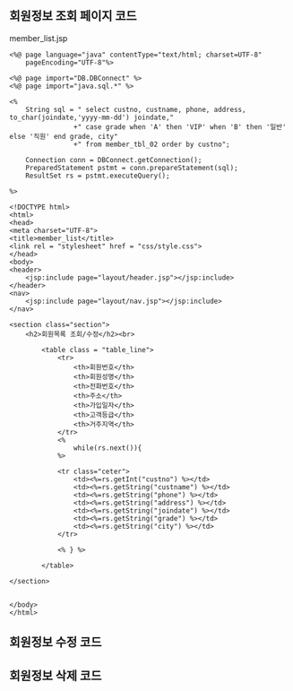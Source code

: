 ## 회원정보 조회 페이지 코드
member_list.jsp

    <%@ page language="java" contentType="text/html; charset=UTF-8"
        pageEncoding="UTF-8"%>
        
    <%@ page import="DB.DBConnect" %>
    <%@ page import="java.sql.*" %>
    
    <%
    	String sql = " select custno, custname, phone, address, to_char(joindate,'yyyy-mm-dd') joindate," 
    				+" case grade when 'A' then 'VIP' when 'B' then '일반' else '직원' end grade, city"
    				+" from member_tbl_02 order by custno";
    	
    	Connection conn = DBConnect.getConnection();
    	PreparedStatement pstmt = conn.prepareStatement(sql);
    	ResultSet rs = pstmt.executeQuery();	
    	
    %>    
     
    <!DOCTYPE html>
    <html>
    <head>
    <meta charset="UTF-8">
    <title>member_list</title>
    <link rel = "stylesheet" href = "css/style.css">
    </head>
    <body>
    <header>
    	<jsp:include page="layout/header.jsp"></jsp:include>
    </header>
    <nav>
    	<jsp:include page="layout/nav.jsp"></jsp:include>
    </nav>
    
    <section class="section">
    	<h2>회원목록 조회/수정</h2><br>
    		
    		<table class = "table_line">
    			<tr>
    				<th>회원번호</th>
    				<th>회원성명</th>
    				<th>전화번호</th>
    				<th>주소</th>
    				<th>가입일자</th>
    				<th>고객등급</th>
    				<th>거주지역</th>
    			</tr>
    			<%
    				while(rs.next()){
    			%>
    			
    			<tr class="ceter">
    				<td><%=rs.getInt("custno") %></td>
    				<td><%=rs.getString("custname") %></td>
    				<td><%=rs.getString("phone") %></td>
    				<td><%=rs.getString("address") %></td>
    				<td><%=rs.getString("joindate") %></td>
    				<td><%=rs.getString("grade") %></td>
    				<td><%=rs.getString("city") %></td>
    			</tr>
    			
    			<% } %>
    		
    		</table>
    	
    </section>
    	
    
    </body>
    </html>

## 회원정보 수정 코드


## 회원정보 삭제 코드
